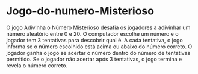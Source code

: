 # Jogo-do-numero-Misterioso

O jogo Adivinha o Número Misterioso desafia os jogadores a adivinhar um número aleatório entre 0 e 20. O computador escolhe um número e o jogador tem 3 tentativas para descobrir qual é. A cada tentativa, o jogo informa se o número escolhido está acima ou abaixo do número correto. O jogador ganha o jogo se acertar o número dentro do número de tentativas permitido. Se o jogador não acertar após 3 tentativas, o jogo termina e revela o número correto.

